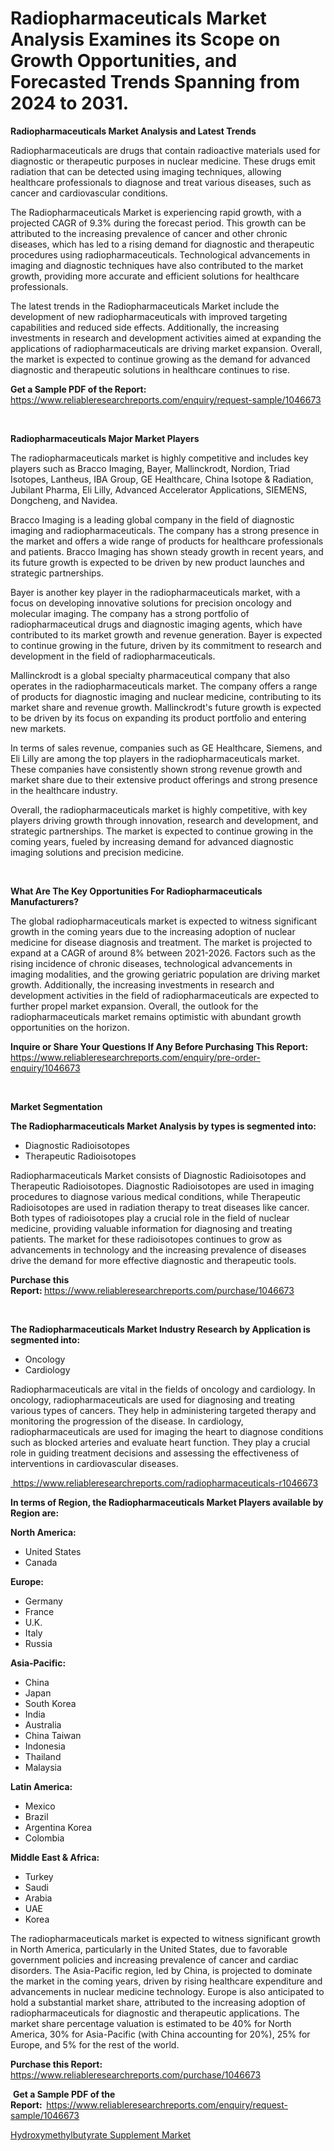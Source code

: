 <p><h1>Radiopharmaceuticals Market Analysis Examines its Scope on Growth Opportunities, and Forecasted Trends Spanning from 2024 to 2031.</h1></p><p><strong>Radiopharmaceuticals Market Analysis and Latest Trends</strong></p>
<p><p>Radiopharmaceuticals are drugs that contain radioactive materials used for diagnostic or therapeutic purposes in nuclear medicine. These drugs emit radiation that can be detected using imaging techniques, allowing healthcare professionals to diagnose and treat various diseases, such as cancer and cardiovascular conditions.</p><p>The Radiopharmaceuticals Market is experiencing rapid growth, with a projected CAGR of 9.3% during the forecast period. This growth can be attributed to the increasing prevalence of cancer and other chronic diseases, which has led to a rising demand for diagnostic and therapeutic procedures using radiopharmaceuticals. Technological advancements in imaging and diagnostic techniques have also contributed to the market growth, providing more accurate and efficient solutions for healthcare professionals.</p><p>The latest trends in the Radiopharmaceuticals Market include the development of new radiopharmaceuticals with improved targeting capabilities and reduced side effects. Additionally, the increasing investments in research and development activities aimed at expanding the applications of radiopharmaceuticals are driving market expansion. Overall, the market is expected to continue growing as the demand for advanced diagnostic and therapeutic solutions in healthcare continues to rise.</p></p>
<p><strong>Get a Sample PDF of the Report:&nbsp;</strong> <a href="https://www.reliableresearchreports.com/enquiry/request-sample/1046673">https://www.reliableresearchreports.com/enquiry/request-sample/1046673</a></p>
<p>&nbsp;</p>
<p><strong>Radiopharmaceuticals Major Market Players</strong></p>
<p><p>The radiopharmaceuticals market is highly competitive and includes key players such as Bracco Imaging, Bayer, Mallinckrodt, Nordion, Triad Isotopes, Lantheus, IBA Group, GE Healthcare, China Isotope & Radiation, Jubilant Pharma, Eli Lilly, Advanced Accelerator Applications, SIEMENS, Dongcheng, and Navidea.</p><p>Bracco Imaging is a leading global company in the field of diagnostic imaging and radiopharmaceuticals. The company has a strong presence in the market and offers a wide range of products for healthcare professionals and patients. Bracco Imaging has shown steady growth in recent years, and its future growth is expected to be driven by new product launches and strategic partnerships.</p><p>Bayer is another key player in the radiopharmaceuticals market, with a focus on developing innovative solutions for precision oncology and molecular imaging. The company has a strong portfolio of radiopharmaceutical drugs and diagnostic imaging agents, which have contributed to its market growth and revenue generation. Bayer is expected to continue growing in the future, driven by its commitment to research and development in the field of radiopharmaceuticals.</p><p>Mallinckrodt is a global specialty pharmaceutical company that also operates in the radiopharmaceuticals market. The company offers a range of products for diagnostic imaging and nuclear medicine, contributing to its market share and revenue growth. Mallinckrodt's future growth is expected to be driven by its focus on expanding its product portfolio and entering new markets.</p><p>In terms of sales revenue, companies such as GE Healthcare, Siemens, and Eli Lilly are among the top players in the radiopharmaceuticals market. These companies have consistently shown strong revenue growth and market share due to their extensive product offerings and strong presence in the healthcare industry.</p><p>Overall, the radiopharmaceuticals market is highly competitive, with key players driving growth through innovation, research and development, and strategic partnerships. The market is expected to continue growing in the coming years, fueled by increasing demand for advanced diagnostic imaging solutions and precision medicine.</p></p>
<p>&nbsp;</p>
<p><strong>What Are The Key Opportunities For Radiopharmaceuticals Manufacturers?</strong></p>
<p><p>The global radiopharmaceuticals market is expected to witness significant growth in the coming years due to the increasing adoption of nuclear medicine for disease diagnosis and treatment. The market is projected to expand at a CAGR of around 8% between 2021-2026. Factors such as the rising incidence of chronic diseases, technological advancements in imaging modalities, and the growing geriatric population are driving market growth. Additionally, the increasing investments in research and development activities in the field of radiopharmaceuticals are expected to further propel market expansion. Overall, the outlook for the radiopharmaceuticals market remains optimistic with abundant growth opportunities on the horizon.</p></p>
<p><strong>Inquire or Share Your Questions If Any Before Purchasing This Report:</strong> <a href="https://www.reliableresearchreports.com/enquiry/pre-order-enquiry/1046673">https://www.reliableresearchreports.com/enquiry/pre-order-enquiry/1046673</a></p>
<p>&nbsp;</p>
<p><strong>Market Segmentation</strong></p>
<p><strong>The Radiopharmaceuticals Market Analysis by types is segmented into:</strong></p>
<p><ul><li>Diagnostic Radioisotopes</li><li>Therapeutic Radioisotopes</li></ul></p>
<p><p>Radiopharmaceuticals Market consists of Diagnostic Radioisotopes and Therapeutic Radioisotopes. Diagnostic Radioisotopes are used in imaging procedures to diagnose various medical conditions, while Therapeutic Radioisotopes are used in radiation therapy to treat diseases like cancer. Both types of radioisotopes play a crucial role in the field of nuclear medicine, providing valuable information for diagnosing and treating patients. The market for these radioisotopes continues to grow as advancements in technology and the increasing prevalence of diseases drive the demand for more effective diagnostic and therapeutic tools.</p></p>
<p><strong>Purchase this Report:&nbsp;</strong><a href="https://www.reliableresearchreports.com/purchase/1046673">https://www.reliableresearchreports.com/purchase/1046673</a></p>
<p>&nbsp;</p>
<p><strong>The Radiopharmaceuticals Market Industry Research by Application is segmented into:</strong></p>
<p><ul><li>Oncology</li><li>Cardiology</li></ul></p>
<p><p>Radiopharmaceuticals are vital in the fields of oncology and cardiology. In oncology, radiopharmaceuticals are used for diagnosing and treating various types of cancers. They help in administering targeted therapy and monitoring the progression of the disease. In cardiology, radiopharmaceuticals are used for imaging the heart to diagnose conditions such as blocked arteries and evaluate heart function. They play a crucial role in guiding treatment decisions and assessing the effectiveness of interventions in cardiovascular diseases.</p></p>
<p><a href="https://www.reliableresearchreports.com/radiopharmaceuticals-r1046673">&nbsp;https://www.reliableresearchreports.com/radiopharmaceuticals-r1046673</a></p>
<p><strong>In terms of Region, the Radiopharmaceuticals Market Players available by Region are:</strong></p>
<p>
    <p> <strong> North America: </strong>
        <ul>
            <li>United States</li>
            <li>Canada</li>
        </ul>
        </p> 
    <p> <strong> Europe: </strong>
        <ul>
            <li>Germany</li>
            <li>France</li>
            <li>U.K.</li>
            <li>Italy</li>
            <li>Russia</li>
        </ul>
        </p> 
    <p> <strong> Asia-Pacific: </strong>
        <ul>
            <li>China</li>
            <li>Japan</li>
            <li>South Korea</li>
            <li>India</li>
            <li>Australia</li>
            <li>China Taiwan</li>
            <li>Indonesia</li>
            <li>Thailand</li>
            <li>Malaysia</li>
        </ul>
        </p> 
    <p> <strong> Latin America: </strong>
        <ul>
            <li>Mexico</li>
            <li>Brazil</li>
            <li>Argentina Korea</li>
            <li>Colombia</li>
        </ul>
        </p> 
    <p> <strong> Middle East & Africa: </strong>
        <ul>
            <li>Turkey</li>
            <li>Saudi</li>
            <li>Arabia</li>
            <li>UAE</li>
            <li>Korea</li>
        </ul>
    </p>
    </p>
<p><p>The radiopharmaceuticals market is expected to witness significant growth in North America, particularly in the United States, due to favorable government policies and increasing prevalence of cancer and cardiac disorders. The Asia-Pacific region, led by China, is projected to dominate the market in the coming years, driven by rising healthcare expenditure and advancements in nuclear medicine technology. Europe is also anticipated to hold a substantial market share, attributed to the increasing adoption of radiopharmaceuticals for diagnostic and therapeutic applications. The market share percentage valuation is estimated to be 40% for North America, 30% for Asia-Pacific (with China accounting for 20%), 25% for Europe, and 5% for the rest of the world.</p></p>
<p><strong>Purchase this Report: </strong><a href="https://www.reliableresearchreports.com/purchase/1046673">https://www.reliableresearchreports.com/purchase/1046673</a></p>
<p>&nbsp;<strong>Get a Sample PDF of the Report:&nbsp;&nbsp;</strong><a href="https://www.reliableresearchreports.com/enquiry/request-sample/1046673">https://www.reliableresearchreports.com/enquiry/request-sample/1046673</a></p>
<p><strong></strong></p>
<p><p><a href="https://github.com/jaidynmorantestelletmjzya/Market-Research-Report-List-2/blob/main/hydroxymethylbutyrate-supplement-market.md">Hydroxymethylbutyrate Supplement Market</a></p></p>